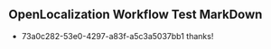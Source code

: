 ## OpenLocalization Workflow Test MarkDown
* 73a0c282-53e0-4297-a83f-a5c3a5037bb1 
thanks!<!--HONumber=Mar16_HO3-->
